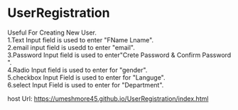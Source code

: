 # UserRegistration

Useful For Creating New User.                                                                                                                                                     
1.Text Input field is used to enter "FName Lname".                                                                                                                    
2.email input field is usedd to enter "email".                                                                                                                               
3.Password Input field is used to enter"Crete Password & Confirm Password ".                                                                                                           
4.Radio Input field is used to enter for "gender".                                                                                                                                    
5.checkbox Input Field is used to enter for "Languge".                                                                                                                                        
6.select Input Field is used to enter for "Department".                                                                                                                           

host Url: https://umeshmore45.github.io/UserRegistration/index.html

